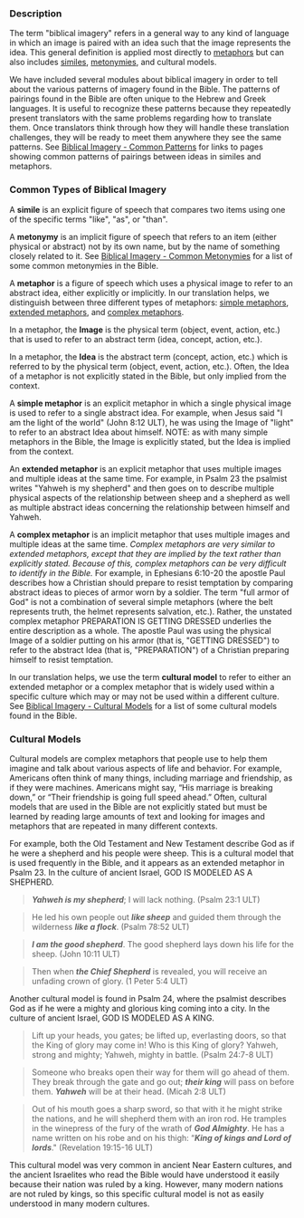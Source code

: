 

### Description

The term "biblical imagery" refers in a general way to any kind of language in which an image is paired with an idea such that the image represents the idea. This general definition is applied most directly to [metaphors](../figs-metaphor/01.md) but can also includes [similes](../figs-simile/01.md), [metonymies](../figs-metonymy/01.md), and cultural models. 

We have included several modules about biblical imagery in order to tell about the various patterns of imagery found in the Bible. The patterns of pairings found in the Bible are often unique to the Hebrew and Greek languages. It is useful to recognize these patterns because they repeatedly present translators with the same problems regarding how to translate them. Once translators think through how they will handle these translation challenges, they will be ready to meet them anywhere they see the same patterns. See [Biblical Imagery - Common Patterns](../bita-part1/01.md) for links to pages showing common patterns of pairings between ideas in similes and metaphors.

### Common Types of Biblical Imagery

A **simile** is an explicit figure of speech that compares two items using one of the specific terms "like", "as", or "than".

A **metonymy** is an implicit figure of speech that refers to an item (either physical or abstract) not by its own name, but by the name of something closely related to it. See [Biblical Imagery - Common Metonymies](../bita-part2/01.md) for a list of some common metonymies in the Bible.

A **metaphor** is a figure of speech which uses a physical image to refer to an abstract idea, either explicitly or implicitly.  In our translation helps, we distinguish between three different types of metaphors: [simple metaphors](../figs-simetaphor/01.md), [extended metaphors](../figs-exmetaphor/01.md), and [complex metaphors](../figs-cometaphor/01.md).  

In a metaphor, the **Image** is the physical term (object, event, action, etc.) that is used to refer to an abstract term (idea, concept, action, etc.).

In a metaphor, the **Idea** is the abstract term (concept, action, etc.) which is referred to by the physical term (object, event, action, etc.). Often, the Idea of a metaphor is not explicitly stated in the Bible, but only implied from the context.

A **simple metaphor** is an explicit metaphor in which a single physical image is used to refer to a single abstract idea. For example, when Jesus said "I am the light of the world" (John 8:12 ULT), he was using the Image of "light" to refer to an abstract Idea about himself. NOTE: as with many simple metaphors in the Bible, the Image is explicitly stated, but the Idea is implied from the context.

An **extended metaphor** is an explicit metaphor that uses multiple images and multiple ideas at the same time. For example, in Psalm 23 the psalmist writes "Yahweh is my shepherd" and then goes on to describe multiple physical aspects of the relationship between sheep and a shepherd as well as multiple abstract ideas concerning the relationship between himself and Yahweh.

A **complex metaphor** is an implicit metaphor that uses multiple images and multiple ideas at the same time.  *Complex metaphors are very similar to extended metaphors, except that they are implied by the text rather than explicitly stated.  Because of this, complex metaphors can be very difficult to identify in the Bible.* For example, in Ephesians 6:10-20 the apostle Paul describes how a Christian should prepare to resist temptation by comparing abstract ideas to pieces of armor worn by a soldier. The term "full armor of God" is not a combination of several simple metaphors (where the belt represents truth, the helmet represents salvation, etc.). Rather, the unstated complex metaphor PREPARATION IS GETTING DRESSED underlies the entire description as a whole. The apostle Paul was using the physical Image of a soldier putting on his armor (that is, "GETTING DRESSED") to refer to the abstract Idea (that is, "PREPARATION") of a Christian preparing himself to resist temptation.

In our translation helps, we use the term **cultural model** to refer to either an extended metaphor or a complex metaphor that is widely used within a specific culture which may or may not be used within a different culture. See [Biblical Imagery - Cultural Models](../bita-part3/01.md) for a list of some cultural models found in the Bible.


### Cultural Models

Cultural models are complex metaphors that people use to help them imagine and talk about various aspects of life and behavior. For example, Americans often think of many things, including marriage and friendship, as if they were machines. Americans might say, “His marriage is breaking down,” or “Their friendship is going full speed ahead.” Often, cultural models that are used in the Bible are not explicitly stated but must be learned by reading large amounts of text and looking for images and metaphors that are repeated in many different contexts.

For example, both the Old Testament and New Testament describe God as if he were a shepherd and his people were sheep. This is a cultural model that is used frequently in the Bible, and it appears as an extended metaphor in Psalm 23. In the culture of ancient Israel, GOD IS MODELED AS A SHEPHERD.

> ***Yahweh is my shepherd***; I will lack nothing. (Psalm 23:1 ULT) 
  
> He led his own people out ***like sheep*** and guided them through the wilderness ***like a flock***. (Psalm 78:52 ULT)
  
> ***I am the good shepherd***.  The good shepherd lays down his life for the sheep. (John 10:11 ULT)
  
> Then when ***the Chief Shepherd*** is revealed, you will receive an unfading crown of glory. (1 Peter 5:4 ULT)

Another cultural model is found in Psalm 24, where the psalmist describes God as if he were a mighty and glorious king coming into a city.  In the culture of ancient Israel, GOD IS MODELED AS A KING. 

> Lift up your heads, you gates; be lifted up, everlasting doors, so that the King of glory may come in! Who is this King of glory? Yahweh, strong and mighty; Yahweh, mighty in battle. (Psalm 24:7-8 ULT)
  
> Someone who breaks open their way for them will go ahead of them. They break through the gate and go out; ***their king*** will pass on before them. ***Yahweh*** will be at their head. (Micah 2:8 ULT)
  
> Out of his mouth goes a sharp sword, so that with it he might strike the nations, and he will shepherd them with an iron rod. He tramples in the winepress of the fury of the wrath of ***God Almighty***. He has a name written on his robe and on his thigh: “***King of kings and Lord of lords***." (Revelation 19:15-16 ULT)

This cultural model was very common in ancient Near Eastern cultures, and the ancient Israelites who read the Bible would have understood it easily because their nation was ruled by a king. However, many modern nations are not ruled by kings, so this specific cultural model is not as easily understood in many modern cultures.


